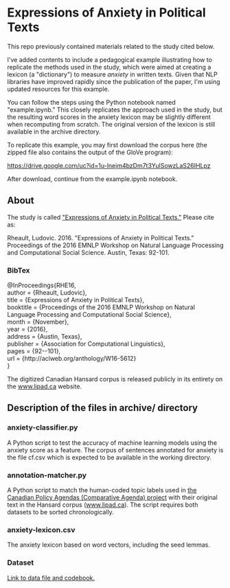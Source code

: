 <h1> Expressions of Anxiety in Political Texts </h1>

This repo previously contained materials related to the study cited below. 

I've added contents to include a pedagogical example illustrating how to replicate the methods used in the study, which were aimed at creating a lexicon (a "dictionary") to measure *anxiety* in written texts. Given that NLP libraries have improved rapidly since the publication of the paper, I'm using updated resources for this example.

You can follow the steps using the Python notebook named "example.ipynb." This closely replicates the approach used in the study, but the resulting word scores in the anxiety lexicon may be slightly different when recomputing from scratch. The original version of the lexicon is still available in the archive directory. 

To replicate this example, you may first download the corpus here (the zipped file also contains the output of the GloVe program): 

https://drive.google.com/uc?id=1u-lnejm4bzDm7t3YulSowzLaS26IHLpz

After download, continue from the example.ipynb notebook. 

<h2> About </h2>

The study is called <a href="http://aclweb.org/anthology/W16-5612">"Expressions of Anxiety in Political Texts."</a>  Please cite as:

Rheault, Ludovic. 2016. "Expressions of Anxiety in Political Texts." Proceedings of the 2016 EMNLP Workshop on Natural Language Processing and Computational Social Science. Austin, Texas: 92-101. 

<h3> BibTex </h3>
@InProceedings{RHE16, <br>
  author    = {Rheault, Ludovic}, <br>
  title     = {Expressions of Anxiety in Political Texts}, <br>
  booktitle = {Proceedings of the 2016 EMNLP Workshop on Natural Language Processing and Computational Social Science},<br>
  month     = {November},<br>
  year      = {2016},<br>
  address   = {Austin, Texas},<br>
  publisher = {Association for Computational Linguistics},<br>
  pages     = {92--101},<br>
  url       = {http://aclweb.org/anthology/W16-5612}<br>
}<br>

The digitized Canadian Hansard corpus is released publicly in its entirety on the <a href='www.lipad.ca'>www.lipad.ca</a> website. 

<h2> Description of the files in archive/ directory </h2>

<h3> anxiety-classifier.py </h3>

A Python script to test the accuracy of machine learning models using the anxiety score as a feature.  The corpus of sentences annotated for anxiety is the file cf.csv which is expected to be available in the working directory.

<h3> annotation-matcher.py </h3>

A Python script to match the human-coded topic labels used in <a href='http://www.snsoroka.com/data.html'>the Canadian Policy Agendas (Comparative Agenda) project</a> with their original text in the Hansard corpus (www.lipad.ca).  The script requires both datasets to be sorted chronologically.

<h3> anxiety-lexicon.csv </h3>

The anxiety lexicon based on word vectors, including the seed lemmas.

<h3> Dataset </h3>

<a href='http://ludovicrheault.weebly.com/uploads/3/9/4/0/39408253/anxiety-data.tar.gz'>Link to data file and codebook.</a>
